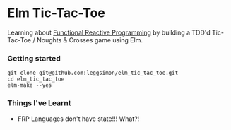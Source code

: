# Elm Tic-Tac-Toe

Learning about [Functional Reactive Programming](https://en.wikipedia.org/wiki/Functional_reactive_programming) by building a TDD'd Tic-Tac-Toe / Noughts & Crosses game using Elm.

### Getting started

```
git clone git@github.com:leggsimon/elm_tic_tac_toe.git
cd elm_tic_tac_toe
elm-make --yes
```

### Things I've Learnt

- FRP Languages don't have state!!! What?!

